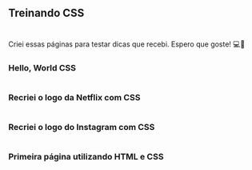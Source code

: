 ## Treinando CSS
#
Criei essas páginas para testar dicas que recebi.
Espero que goste! 💻🥰

### Hello, World CSS

![]()

### Recriei o logo da Netflix com CSS
![]()

### Recriei o logo do Instagram com CSS
![]()

### Primeira página utilizando HTML e CSS
![]()